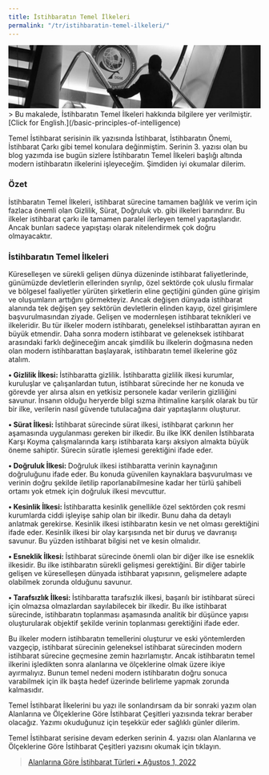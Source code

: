 ```yaml
---
title: İstihbaratın Temel İlkeleri
permalink: "/tr/istihbaratin-temel-ilkeleri/"
---
```


<img src="/images/bpoi-main.png">
> Bu makalede, İstihbaratın Temel İlkeleri hakkında bilgilere yer verilmiştir. [Click for English.](/basic-principles-of-intelligence)

Temel İstihbarat serisinin ilk yazısında İstihbarat, İstihbaratın Önemi, İstihbarat Çarkı gibi temel konulara değinmiştim. Serinin 3. yazısı olan bu blog yazımda ise bugün sizlere İstihbaratın Temel İlkeleri başlığı altında modern istihbaratın ilkelerini işleyeceğim. Şimdiden iyi okumalar dilerim. 

### Özet
İstihbaratın Temel İlkeleri, istihbarat sürecine tamamen bağlılık ve verim için fazlaca önemli olan Gizlilik, Sürat, Doğruluk vb. gibi ilkeleri barındırır. Bu ilkeler istihbarat çarkı ile tamamen paralel ilerleyen temel yapıtaşlarıdır. Ancak bunları sadece yapıştaşı olarak nitelendirmek çok doğru olmayacaktır. 
### İstihbaratın Temel İlkeleri
Küreselleşen ve sürekli gelişen dünya düzeninde istihbarat faliyetlerinde, günümüzde devletlerin ellerinden sıyrılıp, özel sektörde çok uluslu firmalar ve bölgesel faaliyetler yürüten şirketlerin eline geçtiğini günden güne girişim ve oluşumların arttığını görmekteyiz. Ancak değişen dünyada istihbarat alanında tek değişen şey sektörün devletlerin elinden kayıp, özel girişimlere başvurulmasından ziyade. Gelişen ve modernleşen istihbarat teknikleri ve ilkeleridir. Bu tür ilkeler modern istihbaratı, geneleksel istihbarattan ayıran en büyük etmendir. Daha sonra modern istihbarat ve geleneksek istihbarat arasındaki farklı değineceğim ancak şimdilik bu ilkelerin doğmasına neden olan modern istihbarattan başlayarak, istihbaratın temel ilkelerine göz atalım. <br>

<b> • Gizlilik İlkesi: </b>İstihbaratta gizlilik. İstihbaratta gizlilik ilkesi kurumlar, kuruluşlar ve çalışanlardan tutun, istihbarat sürecinde her ne konuda ve görevde yer alırsa alsın en yetkisiz personele kadar verilerin gizliliğini savunur. İnsanın olduğu heryerde bilgi sızma ihtimaline karşılık olarak bu tür bir ilke, verilerin nasıl güvende tutulacağına dair yapıtaşlarını oluşturur.<br>

<b> • Sürat İlkesi: </b>İstihbarat sürecinde sürat ilkesi, istihbarat çarkının her aşamasında uygulanması gereken bir ilkedir. Bu ilke İKK denilen İstihbarata Karşı Koyma çalışmalarında karşı istihbarata karşı aksiyon almakta büyük öneme sahiptir. Sürecin süratle işlemesi gerektiğini ifade eder.<br>

<b> • Doğruluk İlkesi: </b>Doğruluk ilkesi istihbaratta verinin kaynağının doğruluğunu ifade eder. Bu konuda güvenilen kaynaklara başvurulması ve verinin doğru şekilde iletilip raporlanabilmesine kadar her türlü şahibeli ortamı yok etmek için doğruluk ilkesi mevcuttur.<br>

<b> • Kesinlik İlkesi:  </b>İstihbaratta kesinlik genellikle özel sektörden çok resmi kurumlarda ciddi işleyişe sahip olan bir ilkedir. Bunu daha da detaylı anlatmak gerekirse. Kesinlik ilkesi istihbaratın kesin ve net olması gerektiğini ifade eder. Kesinlik ilkesi bir olay karşısında net bir duruş ve davranışı savunur. Bu yüzden istihbarat bilgisi net ve kesin olmalıdır.<br>

<b> • Esneklik İlkesi: </b>İstihbarat sürecinde önemli olan bir diğer ilke ise esneklik ilkesidir. Bu ilke istihbaratın sürekli gelişmesi gerektiğini. Bir diğer tabirle gelişen ve küreselleşen dünyada istihbarat yapısının, gelişmelere adapte olabilmek zorunda olduğunu savunur.<br>

<b> • Tarafsızlık İlkesi: </b>İstihbaratta tarafsızlık ilkesi, başarılı bir istihbarat süreci için olmazsa olmazlardan sayılabilecek bir ilkedir. Bu ilke istihbarat sürecinde, istihbaratın toplanması aşamasında analitik bir düşünce yapısı oluşturularak objektif şekilde verinin toplanması gerektiğini ifade eder. <br>


Bu ilkeler modern istihbaratın temellerini oluşturur ve eski yöntemlerden vazgeçip, istihbarat sürecinin geleneksel istihbarat sürecinden modern istihbarat sürecine geçmesine zemin hazırlamıştır. Ancak istihbaratın temel ilkerini işledikten sonra alanlarına ve ölçeklerine olmak üzere ikiye ayırmalıyız. Bunun temel nedeni modern istihbaratın doğru sonuca varabilmek için ilk başta hedef üzerinde belirleme yapmak zorunda kalmasıdır. 

Temel İstihbarat İlkelerini bu yazı ile sonlandırsam da bir sonraki yazım olan Alanlarına ve Ölçeklerine Göre İstihbarat Çeşitleri yazısında tekrar beraber olacağız. Yazımı okuduğunuz için teşekkür eder sağlıklı günler dilerim.
<br>

Temel İstihbarat serisine devam ederken serinin 4. yazısı olan Alanlarına ve Ölçeklerine Göre İstihbarat Çeşitleri yazısını okumak için tıklayın.
> [Alanlarına Göre İstihbarat Türleri • Ağustos 1, 2022](http://localhost:4000/tr/alanlarina-gore-istihbarat/)
